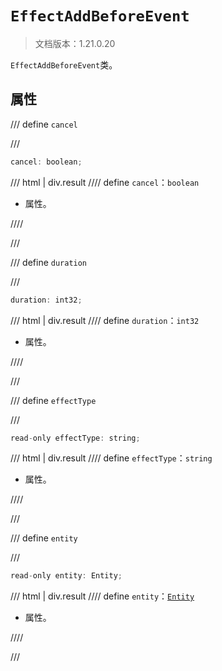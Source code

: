 # `EffectAddBeforeEvent`

> 文档版本：1.21.0.20

`EffectAddBeforeEvent`类。

## 属性

/// define
`cancel`


///

```js
cancel: boolean;
```

/// html | div.result
//// define
`cancel`：`boolean`

- 属性。


////

///


/// define
`duration`


///

```js
duration: int32;
```

/// html | div.result
//// define
`duration`：`int32`

- 属性。


////

///


/// define
`effectType`


///

```js
read-only effectType: string;
```

/// html | div.result
//// define
`effectType`：`string`

- 属性。


////

///


/// define
`entity`


///

```js
read-only entity: Entity;
```

/// html | div.result
//// define
`entity`：[`Entity`](./entity.md)

- 属性。


////

///


